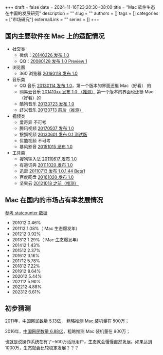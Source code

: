 +++
draft = false
date = 2024-11-16T23:20:30+08:00
title = "Mac 软件生态在中国的发展研究"
description = ""
slug = ""
authors = []
tags = []
categories = ["市场研究"]
externalLink = ""
series = []
+++


## 国内主要软件在 Mac 上的适配情况

- 社交类
    - 微信：[20140226 发布 1.0](https://weixin.qq.com/cgi-bin/readtemplate?t=weixin_faq_list)
    - QQ：[20080128 发布 1.0 Preview 1](https://zh.wikipedia.org/zh-cn/%E8%85%BE%E8%AE%AFQQ)
- 浏览器
    - 360 浏览器 [20190118 发布 1.0](https://liulanmi.com/dl/13012.html)
- 音乐类
    - QQ 音乐 [20130114 发布 1.0](https://www.iphonetaiwan.org/2013/01/qq-for-mac-v10.html)，第一个版本的界面还挺 Mac（好看） 的
    - 网易云音乐 [201410xx 发布 1.0 （推测）](https://www.waerfa.com/netease-cloud-music) 第一个版本的界面也还挺 Mac（好看）的
    - 酷狗音乐 [20130723 发布 1.0](https://tech.sina.com.cn/s/2013-07-23/17008566708.shtml)
    - 虾米音乐 [20130713 前后（推测）](https://jp.v2ex.com/t/75671)
- 视频类
    - 爱奇异 不可考
    - 腾讯视频 [20170507 发布 1.0](https://www.ithome.com/0/307/816.htm)
    - 搜狐视频 [20130601 发布 0.1 测试版](https://www.imac.vip/thread-4523-1-1.html)
    - 优酷视频 不可考
    - 暴风影音 [20151015 发布 1.0](https://www.sohu.com/a/35886387_117770)
- 工具类
    - 搜狗输入法 [20110617 发布 1.0](https://www.pcbeta.com/viewnews-25831-1.html)
    - 有道词典 [20111020 发布 1.0](https://hk.v2ex.com/t/19864)
    - 迅雷 [20110713 发布 1.0.1.44 Beta1](https://www.ithome.com/0/002/051.htm)
    - 百度网盘 [20161020 发布 1.0](https://www.ithome.com/0/002/051.htm)
    - 坚果云 [20121018 之前（推测）](https://help.jianguoyun.com/?p=1419)


## Mac 在国内的市场占有率发展情况

[参考 statcounter 数据](https://gs.statcounter.com/os-market-share/desktop/china/2010)

- 201012 0.46%
- 201112 1.08%（ Mac 生态爆发年）
- 201212 0.92%
- 201312 1.29%（ Mac 生态爆发年）
- 201412 1.43%
- 201512 2.37%
- 201612 3.16%
- 201712 5.78%
- 201812 7.22%
- 201912 8.64%
- 202012 5.44%
- 202112 5.90%
- 202212 4.88%
- 202312 6.61%


## 初步猜测

2011年，[中国网民数量 5.13亿](https://www.gov.cn/jrzg/2012-01/16/content_2045532.htm)， 粗略推测 Mac 装机量在 500万；

2016年，[中国网民数量 6.88亿](https://www.gov.cn/xinwen/2016-01/22/content_5035386.htm)，粗略推测 Mac 装机量在 900万；

也就是说操作系统在有了~500万活跃用户，生态就会慢慢自然发展，如果达到 1000万，生态就会比较稳定发展？？？